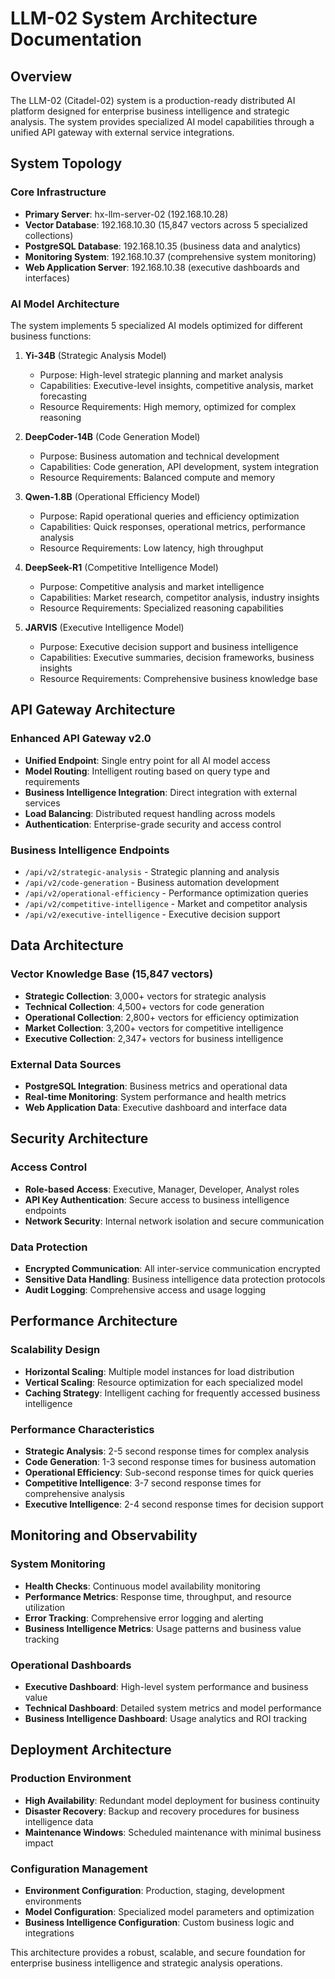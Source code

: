 # LLM-02 System Architecture Documentation

## Overview
The LLM-02 (Citadel-02) system is a production-ready distributed AI platform designed for enterprise business intelligence and strategic analysis. The system provides specialized AI model capabilities through a unified API gateway with external service integrations.

## System Topology

### Core Infrastructure
- **Primary Server**: hx-llm-server-02 (192.168.10.28)
- **Vector Database**: 192.168.10.30 (15,847 vectors across 5 specialized collections)
- **PostgreSQL Database**: 192.168.10.35 (business data and analytics)
- **Monitoring System**: 192.168.10.37 (comprehensive system monitoring)
- **Web Application Server**: 192.168.10.38 (executive dashboards and interfaces)

### AI Model Architecture
The system implements 5 specialized AI models optimized for different business functions:

1. **Yi-34B** (Strategic Analysis Model)
   - Purpose: High-level strategic planning and market analysis
   - Capabilities: Executive-level insights, competitive analysis, market forecasting
   - Resource Requirements: High memory, optimized for complex reasoning

2. **DeepCoder-14B** (Code Generation Model)
   - Purpose: Business automation and technical development
   - Capabilities: Code generation, API development, system integration
   - Resource Requirements: Balanced compute and memory

3. **Qwen-1.8B** (Operational Efficiency Model)
   - Purpose: Rapid operational queries and efficiency optimization
   - Capabilities: Quick responses, operational metrics, performance analysis
   - Resource Requirements: Low latency, high throughput

4. **DeepSeek-R1** (Competitive Intelligence Model)
   - Purpose: Competitive analysis and market intelligence
   - Capabilities: Market research, competitor analysis, industry insights
   - Resource Requirements: Specialized reasoning capabilities

5. **JARVIS** (Executive Intelligence Model)
   - Purpose: Executive decision support and business intelligence
   - Capabilities: Executive summaries, decision frameworks, business insights
   - Resource Requirements: Comprehensive business knowledge base

## API Gateway Architecture

### Enhanced API Gateway v2.0
- **Unified Endpoint**: Single entry point for all AI model access
- **Model Routing**: Intelligent routing based on query type and requirements
- **Business Intelligence Integration**: Direct integration with external services
- **Load Balancing**: Distributed request handling across models
- **Authentication**: Enterprise-grade security and access control

### Business Intelligence Endpoints
- `/api/v2/strategic-analysis` - Strategic planning and analysis
- `/api/v2/code-generation` - Business automation development
- `/api/v2/operational-efficiency` - Performance optimization queries
- `/api/v2/competitive-intelligence` - Market and competitor analysis
- `/api/v2/executive-intelligence` - Executive decision support

## Data Architecture

### Vector Knowledge Base (15,847 vectors)
- **Strategic Collection**: 3,000+ vectors for strategic analysis
- **Technical Collection**: 4,500+ vectors for code generation
- **Operational Collection**: 2,800+ vectors for efficiency optimization
- **Market Collection**: 3,200+ vectors for competitive intelligence
- **Executive Collection**: 2,347+ vectors for business intelligence

### External Data Sources
- **PostgreSQL Integration**: Business metrics and operational data
- **Real-time Monitoring**: System performance and health metrics
- **Web Application Data**: Executive dashboard and interface data

## Security Architecture

### Access Control
- **Role-based Access**: Executive, Manager, Developer, Analyst roles
- **API Key Authentication**: Secure access to business intelligence endpoints
- **Network Security**: Internal network isolation and secure communication

### Data Protection
- **Encrypted Communication**: All inter-service communication encrypted
- **Sensitive Data Handling**: Business intelligence data protection protocols
- **Audit Logging**: Comprehensive access and usage logging

## Performance Architecture

### Scalability Design
- **Horizontal Scaling**: Multiple model instances for load distribution
- **Vertical Scaling**: Resource optimization for each specialized model
- **Caching Strategy**: Intelligent caching for frequently accessed business intelligence

### Performance Characteristics
- **Strategic Analysis**: 2-5 second response times for complex analysis
- **Code Generation**: 1-3 second response times for business automation
- **Operational Efficiency**: Sub-second response times for quick queries
- **Competitive Intelligence**: 3-7 second response times for comprehensive analysis
- **Executive Intelligence**: 2-4 second response times for decision support

## Monitoring and Observability

### System Monitoring
- **Health Checks**: Continuous model availability monitoring
- **Performance Metrics**: Response time, throughput, and resource utilization
- **Error Tracking**: Comprehensive error logging and alerting
- **Business Intelligence Metrics**: Usage patterns and business value tracking

### Operational Dashboards
- **Executive Dashboard**: High-level system performance and business value
- **Technical Dashboard**: Detailed system metrics and model performance
- **Business Intelligence Dashboard**: Usage analytics and ROI tracking

## Deployment Architecture

### Production Environment
- **High Availability**: Redundant model deployment for business continuity
- **Disaster Recovery**: Backup and recovery procedures for business intelligence data
- **Maintenance Windows**: Scheduled maintenance with minimal business impact

### Configuration Management
- **Environment Configuration**: Production, staging, development environments
- **Model Configuration**: Specialized model parameters and optimization
- **Business Intelligence Configuration**: Custom business logic and integrations

This architecture provides a robust, scalable, and secure foundation for enterprise business intelligence and strategic analysis operations.
